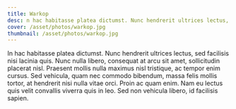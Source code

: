 ```yaml
---
title: Warkop
desc: n hac habitasse platea dictumst. Nunc hendrerit ultrices lectus, sed facilisis nisi lacinia quis.
cover: /asset/photos/warkop.jpg
thumbnail: /asset/photos/warkop.jpg
---
```

In hac habitasse platea dictumst. Nunc hendrerit ultrices lectus, sed facilisis nisi lacinia quis. Nunc nulla libero, consequat at arcu sit amet, sollicitudin placerat nisl. Praesent mollis nulla maximus nisl tristique, ac tempor enim cursus. Sed vehicula, quam nec commodo bibendum, massa felis mollis tortor, at hendrerit nisi nulla vitae orci. Proin ac quam enim. Nam eu lectus quis velit convallis viverra quis in leo. Sed non vehicula libero, id facilisis sapien.